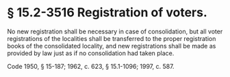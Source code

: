 # § 15.2-3516 Registration of voters.

<p>No new registration shall be necessary in case of consolidation, but all voter registrations of the localities shall be transferred to the proper registration books of the consolidated locality, and new registrations shall be made as provided by law just as if no consolidation had taken place.</p><p>Code 1950, § 15-187; 1962, c. 623, § 15.1-1096; 1997, c. 587.</p>